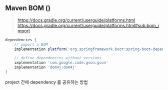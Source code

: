


## Maven BOM ()

> https://docs.gradle.org/current/userguide/platforms.html
> https://docs.gradle.org/current/userguide/platforms.html#sub:bom_import

```groovy
dependencies {
    // import a BOM
    implementation platform('org.springframework.boot:spring-boot-dependencies:1.5.8.RELEASE')

    // define dependencies without versions
    implementation 'com.google.code.gson:gson'
    implementation 'dom4j:dom4j'
}
```


project 간에  dependency 를 공유하는 방법
<!--stackedit_data:
eyJoaXN0b3J5IjpbODc5MDAzNDI1XX0=
-->